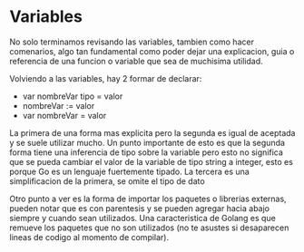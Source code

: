 # Variables

No solo terminamos revisando las variables, tambien como hacer comenarios, algo tan fundamental como poder dejar una explicacion, guia o referencia de una funcion o variable que sea de muchisima utilidad.

Volviendo a las variables, hay 2 formar de declarar:

* var nombreVar tipo = valor
* nombreVar := valor
* var nombreVar = valor

La primera de una forma mas explicita pero la segunda es igual de aceptada y se suele utilizar mucho. Un punto importante de esto es que la segunda forma tiene una inferencia de tipo sobre la variable pero esto no significa que se pueda cambiar el valor de la variable de tipo string a integer, esto es porque Go es un lenguaje fuertemente tipado. La tercera es una simplificacion de la primera, se omite el tipo de dato

Otro punto a ver es la forma de importar los paquetes o librerias externas, pueden notar que es con parentesis y se pueden agregar hacia abajo siempre y cuando sean utilizados. Una caracteristica de Golang es que remueve los paquetes que no son utilizados (no te asustes si desaparecen lineas de codigo al momento de compilar).

